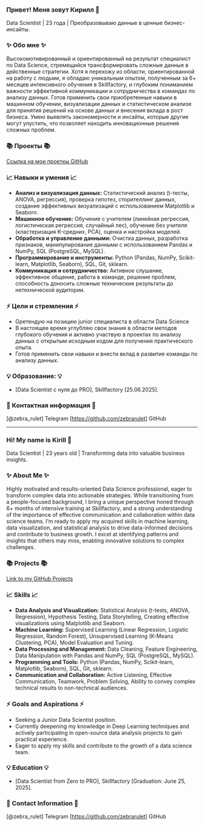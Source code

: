 ### Привет! Меня зовут Кирилл 👋

Data Scientist | 23 года | Преобразовываю данные в ценные бизнес-инсайты.

### ✨ Обо мне ✨

Высокомотивированный и ориентированный на результат специалист по Data Science, стремящийся трансформировать сложные данные в действенные стратегии. Хотя я перехожу из области, ориентированной на работу с людьми, я обладаю уникальным опытом, полученным за 6+ месяцев интенсивного обучения в Skillfactory, и глубоким пониманием важности эффективной коммуникации и сотрудничества в командах по анализу данных. Готов применить свои приобретенные навыки в машинном обучении, визуализации данных и статистическом анализе для принятия решений на основе данных и внесения вклада в рост бизнеса. Умею выявлять закономерности и инсайты, которые другие могут упустить, что позволяет находить инновационные решения сложных проблем.

### 📚 Проекты 📚

[Ссылка на мои проеткы GitHub](https://github.com/zebrarulet/zebrarulet)

### 📈 Навыки и умения 📈

* **Анализ и визуализация данных:** Статистический анализ (t-тесты, ANOVA, регрессия), проверка гипотез, сторителлинг данных, создание эффективных визуализаций с использованием Matplotlib и Seaborn.
* **Машинное обучение:** Обучение с учителем (линейная регрессия, логистическая регрессия, случайный лес), обучение без учителя (кластеризация K-средних, PCA), оценка и настройка моделей.
* **Обработка и управление данными:** Очистка данных, разработка признаков, манипулирование данными с использованием Pandas и NumPy, SQL (PostgreSQL, MySQL).
* **Программирование и инструменты:** Python (Pandas, NumPy, Scikit-learn, Matplotlib, Seaborn), SQL, Git, sklearn.
* **Коммуникация и сотрудничество:** Активное слушание, эффективное общение, работа в команде, решение проблем, способность доносить сложные технические результаты до нетехнической аудитории.

### ⚡️ Цели и стремления ⚡️

* Gретендую на позицию junior специалиста в области Data Science
* В настоящее время углубляю свои знания в области методов глубокого обучения и активно участвую в проектах по анализу данных с открытым исходным кодом для получения практического опыта.
* Готов применить свои навыки и внести вклад в развитие команды по анализу данных.

### 💡 Образование: 💡

* [Data Scientist с нуля до PRO], Skillfactory [25.06.2025].

### 🌟 Контактная информация 🌟
[@zebra_rulet] Telegram
[https://github.com/zebrarulet] GitHub


---


### Hi! My name is Kirill 👋

Data Scientist | 23 years old | Transforming data into valuable business insights.

### ✨ About Me ✨

Highly motivated and results-oriented Data Science professional, eager to transform complex data into actionable strategies. While transitioning from a people-focused background, I bring a unique perspective honed through 6+ months of intensive training at Skillfactory, and a strong understanding of the importance of effective communication and collaboration within data science teams. I’m ready to apply my acquired skills in machine learning, data visualization, and statistical analysis to drive data-informed decisions and contribute to business growth. I excel at identifying patterns and insights that others may miss, enabling innovative solutions to complex challenges.

### 📚 Projects 📚

[Link to my GitHub Projects](https://github.com/zebrarulet/zebrarulet)

### 📈 Skills 📈

* **Data Analysis and Visualization:** Statistical Analysis (t-tests, ANOVA, Regression), Hypothesis Testing, Data Storytelling, Creating effective visualizations using Matplotlib and Seaborn.
* **Machine Learning:** Supervised Learning (Linear Regression, Logistic Regression, Random Forest), Unsupervised Learning (K-Means Clustering, PCA), Model Evaluation and Tuning.
* **Data Processing and Management:** Data Cleaning, Feature Engineering, Data Manipulation with Pandas and NumPy, SQL (PostgreSQL, MySQL).
* **Programming and Tools:** Python (Pandas, NumPy, Scikit-learn, Matplotlib, Seaborn), SQL, Git, sklearn.
* **Communication and Collaboration:** Active Listening, Effective Communication, Teamwork, Problem Solving, Ability to convey complex technical results to non-technical audiences.

### ⚡️ Goals and Aspirations ⚡️

* Seeking a Junior Data Scientist position.
* Currently deepening my knowledge in Deep Learning techniques and actively participating in open-source data analysis projects to gain practical experience.
* Eager to apply my skills and contribute to the growth of a data science team.

### 💡 Education 💡

* [Data Scientist from Zero to PRO], Skillfactory [Graduation: June 25, 2025].

### 🌟 Contact Information 🌟

[@zebra_rulet] Telegram 
[https://github.com/zebrarulet] GitHub
